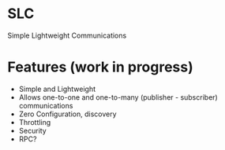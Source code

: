 # SLC
Simple Lightweight Communications

# Features (work in progress)

* Simple and Lightweight
* Allows one-to-one and one-to-many (publisher - subscriber) communications
* Zero Configuration, discovery
* Throttling
* Security
* RPC?
